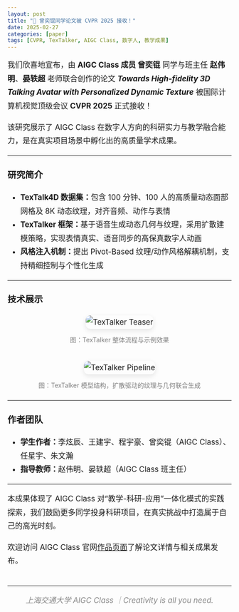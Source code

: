```yaml
---
layout: post
title: "📄 曾奕锟同学论文被 CVPR 2025 接收！"
date: 2025-02-27
categories: [paper]
tags: [CVPR, TexTalker, AIGC Class, 数字人, 教学成果]
---
```


<div style="font-size: 17px; line-height: 1.8em;">

<!-- <h2>📄 AIGC Class 学生曾奕锟同学论文被 CVPR 2025 正式接收！</h2> -->

<p>
我们欣喜地宣布，由 <strong>AIGC Class 成员 曾奕锟</strong> 同学与班主任 <strong>赵伟明</strong>、<strong>晏轶超</strong> 老师联合创作的论文 <strong><em>Towards High-fidelity 3D Talking Avatar with Personalized Dynamic Texture</em></strong> 被国际计算机视觉顶级会议 <strong>CVPR 2025</strong> 正式接收！
</p>

<p>
该研究展示了 AIGC Class 在数字人方向的科研实力与教学融合能力，是在真实项目场景中孵化出的高质量学术成果。
</p>

<hr>

<h3>研究简介</h3>
<ul>
  <li><strong>TexTalk4D 数据集：</strong>包含 100 分钟、100 人的高质量动态面部网格及 8K 动态纹理，对齐音频、动作与表情</li>
  <li><strong>TexTalker 框架：</strong>基于语音生成动态几何与纹理，采用扩散建模策略，实现表情真实、语音同步的高保真数字人动画</li>
  <li><strong>风格注入机制：</strong>提出 Pivot-Based 纹理/动作风格解耦机制，支持精细控制与个性化生成</li>
</ul>

<hr>

<h3>技术展示</h3>

<div style="text-align:center;">
  <img src="{{ site.github.url }}/assets/img/posts/teaser-2.png" alt="TexTalker Teaser" style="max-width: 90%; border-radius: 10px; margin-bottom: 10px; box-shadow: 0 4px 12px rgba(0,0,0,0.1);" />
  <br><small style="color: gray;">图：TexTalker 整体流程与示例效果</small>  
</div>

<br>

<div style="text-align:center;">
  <img src="{{ site.github.url }}/assets/img/posts/pipeline-2.png" alt="TexTalker Pipeline" style="max-width: 90%; border-radius: 10px; margin-bottom: 10px; box-shadow: 0 4px 12px rgba(0,0,0,0.1);" />
  <br><small style="color: gray;">图：TexTalker 模型结构，扩散驱动的纹理与几何联合生成</small>
</div>

<hr>

<h3>作者团队</h3>
<ul>
  <li><strong>学生作者：</strong>李炫辰、王建宇、程宇豪、曾奕锟（AIGC Class）、任星宇、朱文瀚</li>
  <li><strong>指导教师：</strong>赵伟明、晏轶超（AIGC Class 班主任）</li>
</ul>

<hr>

<p>
本成果体现了 AIGC Class 对“教学-科研-应用”一体化模式的实践探索，我们鼓励更多同学投身科研项目，在真实挑战中打造属于自己的高光时刻。
</p>

<p>
欢迎访问 AIGC Class 官网<a href="https://sjtu-aigc.github.io/cn/publications">作品页面</a>了解论文详情与相关成果发布。
</p>

<hr style="margin-top: 40px;">
<p style="text-align: center; font-style: italic; color: #888;">上海交通大学 AIGC Class ｜Creativity is all you need.</p>


</div>
